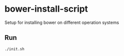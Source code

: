 # bower-install-script

Setup for installing bower on different operation systems

## Run

```sh
./init.sh
```